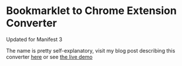 Bookmarklet to Chrome Extension Converter
=========================================

Updated for Manifest 3

The name is pretty self-explanatory, visit my blog post describing this converter [here](http://blog.self.li/post/16366939413/how-to-convert-bookmarklet-to-chrome-extension) or see [the live demo](http://sandbox.self.li/bookmarklet-to-extension/)
